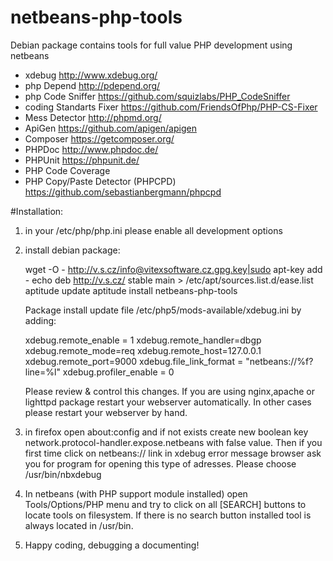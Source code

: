 # netbeans-php-tools
Debian package contains tools for full value PHP development using netbeans

 * xdebug http://www.xdebug.org/
 * php Depend http://pdepend.org/
 * php Code Sniffer https://github.com/squizlabs/PHP_CodeSniffer
 * coding Standarts Fixer https://github.com/FriendsOfPhp/PHP-CS-Fixer
 * Mess Detector http://phpmd.org/
 * ApiGen https://github.com/apigen/apigen
 * Composer https://getcomposer.org/
 * PHPDoc http://www.phpdoc.de/
 * PHPUnit https://phpunit.de/
 * PHP Code Coverage 
 * PHP Copy/Paste Detector (PHPCPD) https://github.com/sebastianbergmann/phpcpd

#Installation:

1) in your /etc/php/php.ini please enable all development options  


2) install debian package:

    wget -O - http://v.s.cz/info@vitexsoftware.cz.gpg.key|sudo apt-key add -
    echo deb http://v.s.cz/ stable main > /etc/apt/sources.list.d/ease.list
    aptitude update
    aptitude install netbeans-php-tools

   Package install update file /etc/php5/mods-available/xdebug.ini by adding:

    xdebug.remote_enable = 1
    xdebug.remote_handler=dbgp
    xdebug.remote_mode=req
    xdebug.remote_host=127.0.0.1
    xdebug.remote_port=9000
    xdebug.file_link_format = "netbeans://%f?line=%l"
    xdebug.profiler_enable = 0

   Please review & control this changes. If you are using nginx,apache or 
   lighttpd package restart your webserver automatically. In other cases 
   please restart your webserver by hand.

3) in firefox open about:config and if not exists create new boolean key
   network.protocol-handler.expose.netbeans with false value.
   Then if you first time click on netbeans:// link in xdebug error message
   browser ask you for program for opening this type of adresses. Please choose
   /usr/bin/nbxdebug

4) In netbeans (with PHP support module installed) open Tools/Options/PHP menu 
   and try to click on all [SEARCH] buttons to locate tools on filesystem. 
   If there is no search button installed tool is always located in /usr/bin.

5) Happy coding, debugging a documenting!
 


